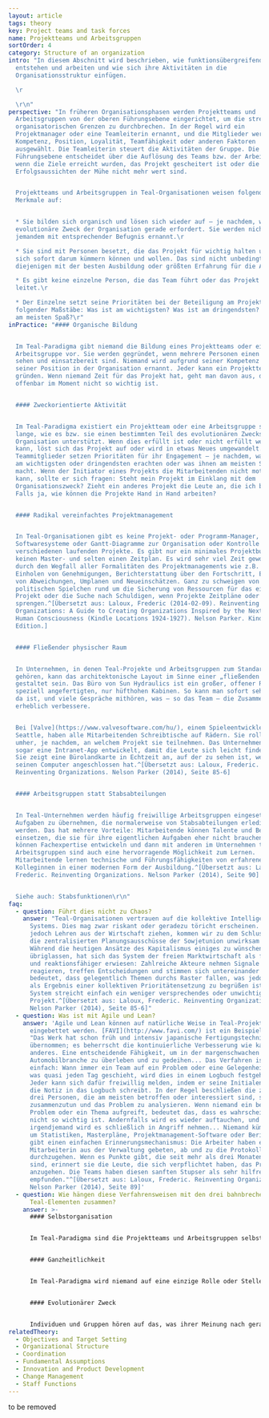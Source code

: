 ```yaml
---
layout: article
tags: theory
key: Project teams and task forces
name: Projektteams und Arbeitsgruppen
sortOrder: 4
category: Structure of an organization
intro: "In diesem Abschnitt wird beschrieben, wie funktionsübergreifende Teams
  entstehen und arbeiten und wie sich ihre Aktivitäten in die
  Organisationsstruktur einfügen.

  \r

  \r\n"
perspective: "In früheren Organisationsphasen werden Projektteams und
  Arbeitsgruppen von der oberen Führungsebene eingerichtet, um die strengen
  organisatorischen Grenzen zu durchbrechen. In der Regel wird ein
  Projektmanager oder eine Teamleiterin ernannt, und die Mitglieder werden nach
  Kompetenz, Position, Loyalität, Teamfähigkeit oder anderen Faktoren
  ausgewählt. Die Teamleiterin steuert die Aktivitäten der Gruppe. Die obere
  Führungsebene entscheidet über die Auflösung des Teams bzw. der Arbeitsgruppe,
  wenn die Ziele erreicht wurden, das Projekt gescheitert ist oder die
  Erfolgsaussichten der Mühe nicht mehr wert sind.


  Projektteams und Arbeitsgruppen in Teal-Organisationen weisen folgende
  Merkmale auf:


  * Sie bilden sich organisch und lösen sich wieder auf – je nachdem, was der
  evolutionäre Zweck der Organisation gerade erfordert. Sie werden nicht von
  jemandem mit entsprechender Befugnis ernannt.\r

  * Sie sind mit Personen besetzt, die das Projekt für wichtig halten und die
  sich sofort darum kümmern können und wollen. Das sind nicht unbedingt
  diejenigen mit der besten Ausbildung oder größten Erfahrung für die Aufgabe.\r

  * Es gibt keine einzelne Person, die das Team führt oder das Projekt
  leitet.\r

  * Der Einzelne setzt seine Prioritäten bei der Beteiligung am Projekt anhand
  folgender Maßstäbe: Was ist am wichtigsten? Was ist am dringendsten? Was macht
  am meisten Spaß?\r"
inPractice: "#### Organische Bildung


  Im Teal-Paradigma gibt niemand die Bildung eines Projektteams oder einer
  Arbeitsgruppe vor. Sie werden gegründet, wenn mehrere Personen einen Bedarf
  sehen und einsatzbereit sind. Niemand wird aufgrund seiner Kompetenz oder
  seiner Position in der Organisation ernannt. Jeder kann ein Projektteam
  gründen. Wenn niemand Zeit für das Projekt hat, geht man davon aus, dass es
  offenbar im Moment nicht so wichtig ist.


  #### Zweckorientierte Aktivität


  Im Teal-Paradigma existiert ein Projektteam oder eine Arbeitsgruppe so
  lange, wie es bzw. sie einen bestimmten Teil des evolutionären Zwecks der
  Organisation unterstützt. Wenn dies erfüllt ist oder nicht erfüllt werden
  kann, löst sich das Projekt auf oder wird in etwas Neues umgewandelt. Die
  Teammitglieder setzen Prioritäten für ihr Engagement – je nachdem, was sie als
  am wichtigsten oder dringendsten erachten oder was ihnen am meisten Spaß
  macht. Wenn der Initiator eines Projekts die Mitarbeitenden nicht motivieren
  kann, sollte er sich fragen: Steht mein Projekt im Einklang mit dem
  Organisationszweck? Zieht ein anderes Projekt die Leute an, die ich brauche?
  Falls ja, wie können die Projekte Hand in Hand arbeiten?


  #### Radikal vereinfachtes Projektmanagement


  In Teal-Organisationen gibt es keine Projekt- oder Programm-Manager, keine
  Softwaresysteme oder Gantt-Diagramme zur Organisation oder Kontrolle der
  verschiedenen laufenden Projekte. Es gibt nur ein minimales Projektbudget,
  keinen Master- und selten einen Zeitplan. Es wird sehr viel Zeit gewonnen
  durch den Wegfall aller Formalitäten des Projektmanagements wie z.B. Planen,
  Einholen von Genehmigungen, Berichterstattung über den Fortschritt, Erklären
  von Abweichungen, Umplanen und Neueinschätzen. Ganz zu schweigen von
  politischen Spielchen rund um die Sicherung von Ressourcen für das eigene
  Projekt oder die Suche nach Schuldigen, wenn Projekte Zeitpläne oder Budgets
  sprengen.^[Übersetzt aus: Laloux, Frederic (2014-02-09). Reinventing
  Organizations: A Guide to Creating Organizations Inspired by the Next Stage of
  Human Consciousness (Kindle Locations 1924-1927). Nelson Parker. Kindle
  Edition.]


  #### Fließender physischer Raum


  In Unternehmen, in denen Teal-Projekte und Arbeitsgruppen zum Standard
  gehören, kann das architektonische Layout im Sinne einer „fließenden Struktur“
  gestaltet sein. Das Büro von Sun Hydraulics ist ein großer, offener Raum mit
  speziell angefertigten, nur hüfthohen Kabinen. So kann man sofort sehen, wer
  da ist, und viele Gespräche mithören, was – so das Team – die Zusammenarbeit
  erheblich verbessere.


  Bei [Valve](https://www.valvesoftware.com/hu/), einem Spieleentwickler in
  Seattle, haben alle Mitarbeitenden Schreibtische auf Rädern. Sie rollen damit
  umher, je nachdem, an welchem Projekt sie teilnehmen. Das Unternehmen hat
  sogar eine Intranet-App entwickelt, damit die Leute sich leicht finden können.
  Sie zeigt eine Bürolandkarte in Echtzeit an, auf der zu sehen ist, wer wo
  seinen Computer angeschlossen hat.^[Übersetzt aus: Laloux, Frederic.
  Reinventing Organizations. Nelson Parker (2014), Seite 85-6]


  #### Arbeitsgruppen statt Stabsabteilungen


  In Teal-Unternehmen werden häufig freiwillige Arbeitsgruppen eingesetzt, um
  Aufgaben zu übernehmen, die normalerweise von Stabsabteilungen erledigt
  werden. Das hat mehrere Vorteile: Mitarbeitende können Talente und Begabungen
  einsetzen, die sie für ihre eigentlichen Aufgaben eher nicht brauchen. Sie
  können Fachexpertise entwickeln und dann mit anderen im Unternehmen teilen.
  Arbeitsgruppen sind auch eine hervorragende Möglichkeit zum Lernen.
  Mitarbeitende lernen technische und Führungsfähigkeiten von erfahreneren
  Kolleginnen in einer modernen Form der Ausbildung.^[Übersetzt aus: Laloux,
  Frederic. Reinventing Organizations. Nelson Parker (2014), Seite 90] \r


  Siehe auch: Stabsfunktionen\r\n"
faq:
  - question: Führt dies nicht zu Chaos?
    answer: "Teal-Organisationen vertrauen auf die kollektive Intelligenz des
      Systems. Dies mag zwar riskant oder geradezu töricht erscheinen. Wenn wir
      jedoch Lehren aus der Wirtschaft ziehen, kommen wir zu dem Schluss, dass
      die zentralisierten Planungsausschüsse der Sowjetunion unwirksam waren.
      Während die heutigen Ansätze des Kapitalismus einiges zu wünschen
      übriglassen, hat sich das System der freien Marktwirtschaft als flexibler
      und reaktionsfähiger erwiesen: Zahlreiche Akteure nehmen Signale auf,
      reagieren, treffen Entscheidungen und stimmen sich untereinander ab. Das
      bedeutet, dass gelegentlich Themen durchs Raster fallen, was jedoch häufig
      als Ergebnis einer kollektiven Prioritätensetzung zu begrüßen ist. Das
      System streicht einfach ein weniger versprechendes oder unwichtiges
      Projekt.^[Übersetzt aus: Laloux, Frederic. Reinventing Organizations.
      Nelson Parker (2014), Seite 85-6]"
  - question: Was ist mit Agile und Lean?
    answer: 'Agile und Lean können auf natürliche Weise in Teal-Projektteams
      eingebettet werden. [FAVI](http://www.favi.com/) ist ein Beispiel dafür:
      "Das Werk hat schon früh und intensiv japanische Fertigungstechniken
      übernommen; es beherrscht die kontinuierliche Verbesserung wie kaum ein
      anderes. Eine entscheidende Fähigkeit, um in der margenschwachen
      Automobilbranche zu überleben und zu gedeihen... Das Verfahren ist sehr
      einfach: Wann immer ein Team auf ein Problem oder eine Gelegenheit stößt,
      was quasi jeden Tag geschieht, wird dies in einem Logbuch festgehalten.
      Jeder kann sich dafür freiwillig melden, indem er seine Initialen neben
      die Notiz in das Logbuch schreibt. In der Regel beschließen die zwei oder
      drei Personen, die am meisten betroffen oder interessiert sind, sich
      zusammenzutun und das Problem zu analysieren. Wenn niemand ein bestimmtes
      Problem oder ein Thema aufgreift, bedeutet das, dass es wahrscheinlich
      nicht so wichtig ist. Andernfalls wird es wieder auftauchen, und
      irgendjemand wird es schließlich in Angriff nehmen... Niemand kümmert sich
      um Statistiken, Masterpläne, Projektmanagement-Software oder Berichte. Es
      gibt einen einfachen Erinnerungsmechanismus: Die Arbeiter haben eine
      Mitarbeiterin aus der Verwaltung gebeten, ab und zu die Protokolle
      durchzugehen. Wenn es Punkte gibt, die seit mehr als drei Monaten offen
      sind, erinnert sie die Leute, die sich verpflichtet haben, das Problem
      anzugehen. Die Teams haben diesen sanften Stupser als sehr hilfreich
      empfunden."^[Übersetzt aus: Laloux, Frederic. Reinventing Organizations.
      Nelson Parker (2014), Seite 89]'
  - question: Wie hängen diese Verfahrensweisen mit den drei bahnbrechenden
      Teal-Elementen zusammen?
    answer: >-
      #### Selbstorganisation


      Im Teal-Paradigma sind die Projektteams und Arbeitsgruppen selbstorganisiert und freiwillig. Sie werden nicht von der oberen Führungsebene aufgestellt oder von einer Teamleitung gesteuert.


      #### Ganzheitlichkeit


      Im Teal-Paradigma wird niemand auf eine einzige Rolle oder Stellenbeschreibung reduziert. Menschen können sich Teams und Arbeitsgruppen anschließen, die ihren Interessen und Talenten entsprechen, und werden ermutigt, sowohl ihren rationalen als auch ihren intuitiven Verstand zu nutzen, um entsprechende Prioritäten zu setzen.


      #### Evolutionärer Zweck


      Individuen und Gruppen hören auf das, was ihrer Meinung nach gerade gebraucht wird, und bilden je nach Bedarf Projektteams. Wenn niemand Zeit für ein Projekt findet, gehen sie davon aus, dass es für den Zweck der Organisation im Moment nicht so wichtig ist.
relatedTheory:
  - Objectives and Target Setting
  - Organizational Structure
  - Coordination
  - Fundamental Assumptions
  - Innovation and Product Development
  - Change Management
  - Staff Functions
---
```

to be removed